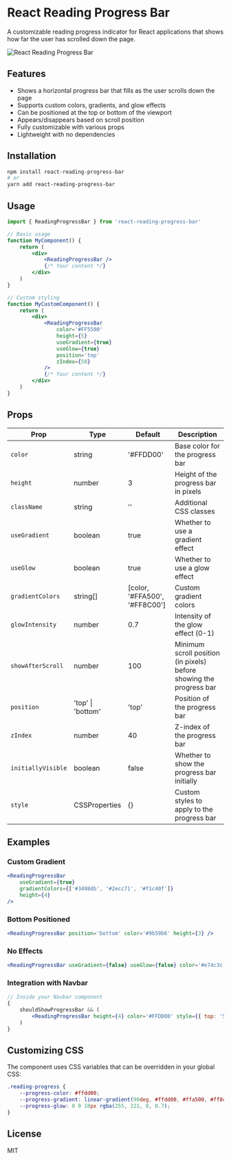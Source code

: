 # React Reading Progress Bar

A customizable reading progress indicator for React applications that shows how
far the user has scrolled down the page.

![React Reading Progress Bar](https://img.shields.io/badge/react-progress?style=plastic)

## Features

- Shows a horizontal progress bar that fills as the user scrolls down the page
- Supports custom colors, gradients, and glow effects
- Can be positioned at the top or bottom of the viewport
- Appears/disappears based on scroll position
- Fully customizable with various props
- Lightweight with no dependencies

## Installation

```bash
npm install react-reading-progress-bar
# or
yarn add react-reading-progress-bar
```

## Usage

```jsx
import { ReadingProgressBar } from 'react-reading-progress-bar'

// Basic usage
function MyComponent() {
	return (
		<div>
			<ReadingProgressBar />
			{/* Your content */}
		</div>
	)
}

// Custom styling
function MyCustomComponent() {
	return (
		<div>
			<ReadingProgressBar
				color='#FF5500'
				height={5}
				useGradient={true}
				useGlow={true}
				position='top'
				zIndex={50}
			/>
			{/* Your content */}
		</div>
	)
}
```

## Props

| Prop               | Type              | Default                       | Description                                                         |
| ------------------ | ----------------- | ----------------------------- | ------------------------------------------------------------------- |
| `color`            | string            | '#FFDD00'                     | Base color for the progress bar                                     |
| `height`           | number            | 3                             | Height of the progress bar in pixels                                |
| `className`        | string            | ''                            | Additional CSS classes                                              |
| `useGradient`      | boolean           | true                          | Whether to use a gradient effect                                    |
| `useGlow`          | boolean           | true                          | Whether to use a glow effect                                        |
| `gradientColors`   | string[]          | [color, '#FFA500', '#FF8C00'] | Custom gradient colors                                              |
| `glowIntensity`    | number            | 0.7                           | Intensity of the glow effect (0-1)                                  |
| `showAfterScroll`  | number            | 100                           | Minimum scroll position (in pixels) before showing the progress bar |
| `position`         | 'top' \| 'bottom' | 'top'                         | Position of the progress bar                                        |
| `zIndex`           | number            | 40                            | Z-index of the progress bar                                         |
| `initiallyVisible` | boolean           | false                         | Whether to show the progress bar initially                          |
| `style`            | CSSProperties     | {}                            | Custom styles to apply to the progress bar                          |

## Examples

### Custom Gradient

```jsx
<ReadingProgressBar
	useGradient={true}
	gradientColors={['#3498db', '#2ecc71', '#f1c40f']}
	height={4}
/>
```

### Bottom Positioned

```jsx
<ReadingProgressBar position='bottom' color='#9b59b6' height={3} />
```

### No Effects

```jsx
<ReadingProgressBar useGradient={false} useGlow={false} color='#e74c3c' />
```

### Integration with Navbar

```jsx
// Inside your Navbar component
{
	shouldShowProgressBar && (
		<ReadingProgressBar height={4} color='#FFDD00' style={{ top: '56px' }} />
	)
}
```

## Customizing CSS

The component uses CSS variables that can be overridden in your global CSS:

```css
.reading-progress {
	--progress-color: #ffdd00;
	--progress-gradient: linear-gradient(90deg, #ffdd00, #ffa500, #ff8c00);
	--progress-glow: 0 0 10px rgba(255, 221, 0, 0.7);
}
```

## License

MIT
